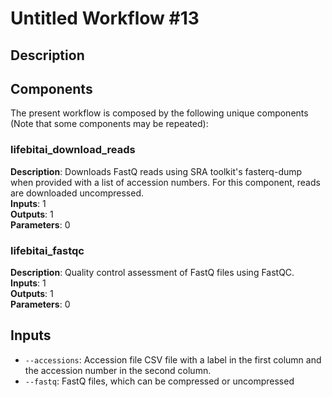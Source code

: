 # Untitled Workflow #13

## Description



## Components

The present workflow is composed by the following unique components (Note that some components may be repeated):

### lifebitai_download_reads

**Description**: Downloads FastQ reads using SRA toolkit's fasterq-dump when provided with a list of accession numbers. For this component, reads are downloaded uncompressed.\
**Inputs**: 1\
**Outputs**: 1\
**Parameters**: 0

### lifebitai_fastqc

**Description**: Quality control assessment of FastQ files using FastQC.\
**Inputs**: 1\
**Outputs**: 1\
**Parameters**: 0

## Inputs

- `--accessions`: Accession file CSV file with a label in the first column and the accession number in the second column.
- `--fastq`: FastQ files, which can be compressed or uncompressed

